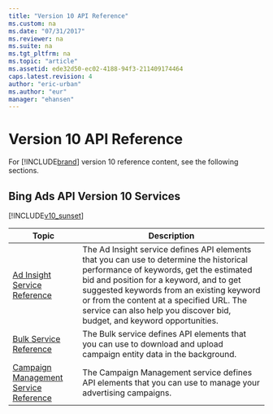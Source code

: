 ```yaml
---
title: "Version 10 API Reference"
ms.custom: na
ms.date: "07/31/2017"
ms.reviewer: na
ms.suite: na
ms.tgt_pltfrm: na
ms.topic: "article"
ms.assetid: ede32d50-ec02-4188-94f3-211409174464
caps.latest.revision: 4
author: "eric-urban"
ms.author: "eur"
manager: "ehansen"
---
```

# Version 10 API Reference
For [!INCLUDE[brand](../../concepts/includes/brand.md)] version 10 reference content, see the following sections.

## Bing Ads API Version 10 Services
[!INCLUDE[v10_sunset](../../concepts/includes/v10_sunset.md)]

|Topic|Description|
|---------|---------------|
|[Ad Insight Service Reference](https://msdn.microsoft.com/library/bing-ads-ad-insight-service-reference(v=msads.100).aspx)|The Ad Insight service defines API elements that you can use to determine the historical performance of keywords, get the estimated bid and position for a keyword, and to get suggested keywords from an existing keyword or from the content at a specified URL. The service can also help you discover bid, budget, and keyword opportunities.|
|[Bulk Service Reference](https://msdn.microsoft.com/library/bing-ads-bulk-service-reference(v=msads.100).aspx)|The Bulk service defines API elements that you can use to download and upload campaign entity data in the background.|
|[Campaign Management Service Reference](https://msdn.microsoft.com/library/bing-ads-campaign-management-service-reference(v=msads.100).aspx)|The Campaign Management service defines API elements that you can use to manage your advertising campaigns.|
